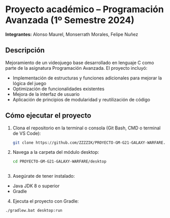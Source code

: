 # Proyecto académico – Programación Avanzada (1º Semestre 2024)

**Integrantes:** Alonso Maurel, Monserrath Morales, Felipe Nuñez

## Descripción

Mejoramiento de un videojuego base desarrollado en lenguaje C como parte de la asignatura Programación Avanzada. El proyecto incluyó:

- Implementación de estructuras y funciones adicionales para mejorar la lógica del juego
- Optimización de funcionalidades existentes
- Mejora de la interfaz de usuario
- Aplicación de principios de modularidad y reutilización de código

## Cómo ejecutar el proyecto

1. Clona el repositorio en la terminal o consola (Git Bash, CMD o terminal de VS Code):
   ```bash
   git clone https://github.com/ZZZZIK/PROYECTO-GM-G21-GALAXY-WARFARE.git
   
2. Navega a la carpeta del módulo desktop:
   ```bash
   cd PROYECTO-GM-G21-GALAXY-WARFARE/desktop
  
3. Asegúrate de tener instalado:
- Java JDK 8 o superior
- Gradle
  
4. Ejecuta el proyecto con Gradle:
  ```bash
  ./gradlew.bat desktop:run


